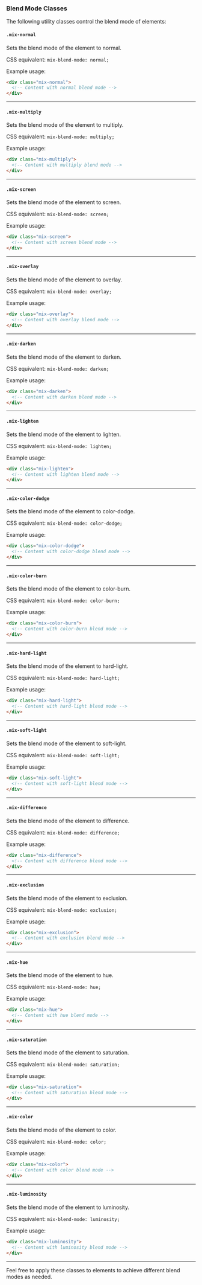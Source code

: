 ### Blend Mode Classes

The following utility classes control the blend mode of elements:

#### `.mix-normal`

Sets the blend mode of the element to normal.

CSS equivalent: `mix-blend-mode: normal;`

Example usage:

```html
<div class="mix-normal">
  <!-- Content with normal blend mode -->
</div>
```

---

#### `.mix-multiply`

Sets the blend mode of the element to multiply.

CSS equivalent: `mix-blend-mode: multiply;`

Example usage:

```html
<div class="mix-multiply">
  <!-- Content with multiply blend mode -->
</div>
```

---

#### `.mix-screen`

Sets the blend mode of the element to screen.

CSS equivalent: `mix-blend-mode: screen;`

Example usage:

```html
<div class="mix-screen">
  <!-- Content with screen blend mode -->
</div>
```

---

#### `.mix-overlay`

Sets the blend mode of the element to overlay.

CSS equivalent: `mix-blend-mode: overlay;`

Example usage:

```html
<div class="mix-overlay">
  <!-- Content with overlay blend mode -->
</div>
```

---

#### `.mix-darken`

Sets the blend mode of the element to darken.

CSS equivalent: `mix-blend-mode: darken;`

Example usage:

```html
<div class="mix-darken">
  <!-- Content with darken blend mode -->
</div>
```

---

#### `.mix-lighten`

Sets the blend mode of the element to lighten.

CSS equivalent: `mix-blend-mode: lighten;`

Example usage:

```html
<div class="mix-lighten">
  <!-- Content with lighten blend mode -->
</div>
```

---

#### `.mix-color-dodge`

Sets the blend mode of the element to color-dodge.

CSS equivalent: `mix-blend-mode: color-dodge;`

Example usage:

```html
<div class="mix-color-dodge">
  <!-- Content with color-dodge blend mode -->
</div>
```

---

#### `.mix-color-burn`

Sets the blend mode of the element to color-burn.

CSS equivalent: `mix-blend-mode: color-burn;`

Example usage:

```html
<div class="mix-color-burn">
  <!-- Content with color-burn blend mode -->
</div>
```

---

#### `.mix-hard-light`

Sets the blend mode of the element to hard-light.

CSS equivalent: `mix-blend-mode: hard-light;`

Example usage:

```html
<div class="mix-hard-light">
  <!-- Content with hard-light blend mode -->
</div>
```

---

#### `.mix-soft-light`

Sets the blend mode of the element to soft-light.

CSS equivalent: `mix-blend-mode: soft-light;`

Example usage:

```html
<div class="mix-soft-light">
  <!-- Content with soft-light blend mode -->
</div>
```

---

#### `.mix-difference`

Sets the blend mode of the element to difference.

CSS equivalent: `mix-blend-mode: difference;`

Example usage:

```html
<div class="mix-difference">
  <!-- Content with difference blend mode -->
</div>
```

---

#### `.mix-exclusion`

Sets the blend mode of the element to exclusion.

CSS equivalent: `mix-blend-mode: exclusion;`

Example usage:

```html
<div class="mix-exclusion">
  <!-- Content with exclusion blend mode -->
</div>
```

---

#### `.mix-hue`

Sets the blend mode of the element to hue.

CSS equivalent: `mix-blend-mode: hue;`

Example usage:

```html
<div class="mix-hue">
  <!-- Content with hue blend mode -->
</div>
```

---

#### `.mix-saturation`

Sets the blend mode of the element to saturation.

CSS equivalent: `mix-blend-mode: saturation;`

Example usage:

```html
<div class="mix-saturation">
  <!-- Content with saturation blend mode -->
</div>
```

---

#### `.mix-color`

Sets the blend mode of the element to color.

CSS equivalent: `mix-blend-mode: color;`

Example usage:

```html
<div class="mix-color">
  <!-- Content with color blend mode -->
</div>
```

---

#### `.mix-luminosity`

Sets the blend mode of the element to luminosity.

CSS equivalent: `mix-blend-mode: luminosity;`

Example usage:

```html
<div class="mix-luminosity">
  <!-- Content with luminosity blend mode -->
</div>
```

---

Feel free to apply these classes to elements to achieve different blend modes as needed.
